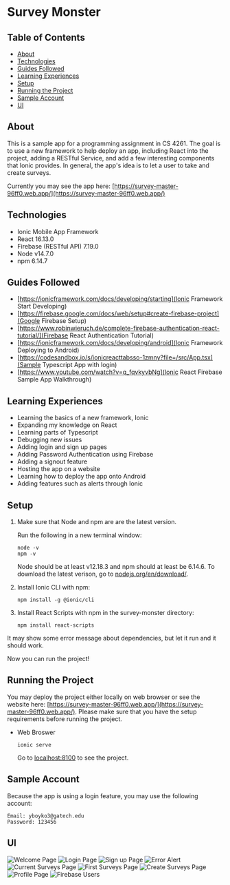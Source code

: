 # Survey Monster

## Table of Contents

* [About](#about)
* [Technologies](#technologies)
* [Guides Followed](#guides-followed)
* [Learning Experiences](#learing-experiences)
* [Setup](#setup)
* [Running the Project](#running-the-project)
* [Sample Account](#sample-account)
* [UI](#UI)

## About

This is a sample app for a programming assignment in CS 4261. The goal is to use a new framework to help deploy an app, including React into the project, adding a RESTful Service, and add a few interesting components that Ionic provides. In general, the app's idea is to let a user to take and create surveys.

Currently you may see the app here: [https://survey-master-96ff0.web.app/](https://survey-master-96ff0.web.app/)

## Technologies

* Ionic Mobile App Framework
* React 16.13.0
* Firebase (RESTful API) 7.19.0
* Node v14.7.0
* npm 6.14.7

## Guides Followed

* [https://ionicframework.com/docs/developing/starting](Ionic Framework Start Developing)
* [https://firebase.google.com/docs/web/setup#create-firebase-project](Google Firebase Setup)
* [https://www.robinwieruch.de/complete-firebase-authentication-react-tutorial/](Firebase React Authentication Tutorial)
* [https://ionicframework.com/docs/developing/android](Ionic Framework Deploying to Android)
* [https://codesandbox.io/s/ionicreacttabsso-1zmny?file=/src/App.tsx](Sample Typescript App with login)
* [https://www.youtube.com/watch?v=q_fqvkyvbNg](Ionic React Firebase Sample App Walkthrough)

## Learning Experiences

* Learning the basics of a new framework, Ionic
* Expanding my knowledge on React
* Learning parts of Typescript
* Debugging new issues
* Adding login and sign up pages
* Adding Password Authentication using Firebase
* Adding a signout feature
* Hosting the app on a website
* Learning how to deploy the app onto Android
* Adding features such as alerts through Ionic

## Setup

1. Make sure that Node and npm are are the latest version.

    Run the following in a new terminal window:

    ```(bash)
    node -v
    npm -v
    ```

    Node should be at least v12.18.3 and npm should at least be 6.14.6. To download the latest verison, go to [nodejs.org/en/download/](nodejs.org/en/download/).

2. Install Ionic CLI with npm:

    ```(bash)
    npm install -g @ionic/cli
    ```

3. Install React Scripts with npm in the survey-monster directory:

    ```(bash)
    npm install react-scripts
    ```

It may show some error message about dependencies, but let it run and it should work.

Now you can run the project!

## Running the Project

You may deploy the project either locally on web browser or see the website here: [https://survey-master-96ff0.web.app/](https://survey-master-96ff0.web.app/). Please make sure that you have the setup requirements before running the project.

* Web Broswer

    ```(bash)
    ionic serve
    ```

    Go to [localhost:8100](localhost:8100) to see the project.

## Sample Account

Because the app is using a login feature, you may use the following account:

```(bash)
Email: yboyko3@gatech.edu
Password: 123456
```

## UI

![Welcome Page](https://raw.githubusercontent.com/Kotishka/survey-monster/master/resources/Home.PNG "Welcome Page")
![Login Page](https://raw.githubusercontent.com/Kotishka/survey-monster/master/resources/Login.PNG "Login Page")
![Sign up Page](https://raw.githubusercontent.com/Kotishka/survey-monster/master/resources/SignUpPage.PNG "Sign Up Page")
![Error Alert](https://raw.githubusercontent.com/Kotishka/survey-monster/master/resources/Passwordsdonotmatch.PNG "Error Alert")
![Current Surveys Page](https://raw.githubusercontent.com/Kotishka/survey-monster/blob/master/resources/CurrentSurveys.PNG "Current Surveys Page")
![First Surveys Page](https://raw.githubusercontent.com/Kotishka/survey-monster/blob/master/resources/FirstSurvey.PNG "First Surveys Page")
![Create Surveys Page](https://raw.githubusercontent.com/Kotishka/survey-monster/blob/master/resources/CreatePage.PNG "Create Surveys Page")
![Profile Page](https://raw.githubusercontent.com/Kotishka/survey-monster/master/resources/ProfilePage.PNG "Profile Page")
![Firebase Users](https://raw.githubusercontent.com/Kotishka/survey-monster/master/resources/FirebaseUsers.PNG "Firebase Users")

